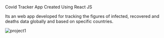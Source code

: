 Covid Tracker App Created Using React JS

Its an web app developed for tracking the figures of infected, recovered and deaths data globally and based on specific countries.

![project1](https://user-images.githubusercontent.com/53965560/105036549-ba237180-5a84-11eb-9038-1d85de356ec3.jpg)
